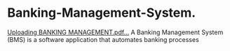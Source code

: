 # Banking-Management-System.
[Uploading BANKING MANAGEMENT.pdf…]()
A Banking Management System (BMS) is a software application that
automates banking processes
